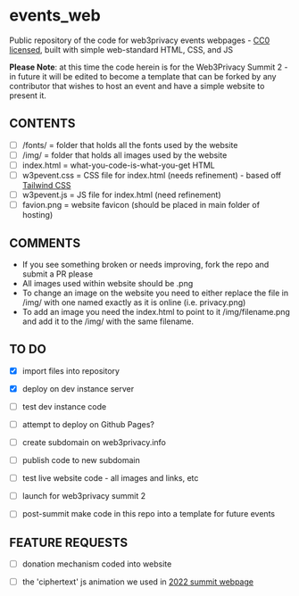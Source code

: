 # events_web

Public repository of the code for web3privacy events webpages - [CC0 licensed](https://creativecommons.org/public-domain/cc0/), built with simple web-standard HTML, CSS, and JS

**Please Note**: at this time the code herein is for the Web3Privacy Summit 2 - in future it will be edited to become a template that can be forked by any contributor that wishes to host an event and have a simple website to present it. 

## CONTENTS

- [ ] /fonts/            =  folder that holds all the fonts used by the website
- [ ] /img/              =  folder that holds all images used by the website
- [ ] index.html         =  what-you-code-is-what-you-get HTML
- [ ] w3pevent.css       =  CSS file for index.html (needs refinement) - based off [Tailwind CSS](https://tailwindcss.com/)
- [ ] w3pevent.js        =  JS file for index.html (need refinement)
- [ ] favion.png         =  website favicon (should be placed in main folder of hosting)

## COMMENTS
- If you see something broken or needs improving, fork the repo and submit a PR please
- All images used within website should be .png
- To change an image on the website you need to either replace the file in /img/ with one named exactly as it is online (i.e. privacy.png)
- To add an image you need the index.html to point to it /img/filename.png and add it to the /img/ with the same filename.

## TO DO 
- [x] import files into repository
- [x] deploy on dev instance server
- [ ] test dev instance code
- [ ] attempt to deploy on Github Pages?
- [ ] create subdomain on web3privacy.info
- [ ] publish code to new subdomain
- [ ] test live website code - all images and links, etc
- [ ] launch for web3privacy summit 2
- [ ] post-summit make code in this repo into a template for future events


## FEATURE REQUESTS
- [ ] donation mechanism coded into website
- [ ] the 'ciphertext' js animation we used in [2022 summit webpage](https://prague22.web3privacy.info/)

